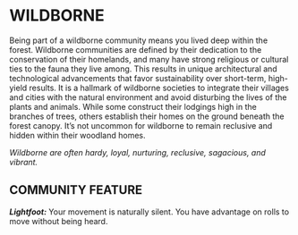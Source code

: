 ﻿# WILDBORNE

Being part of a wildborne community means you lived deep within the forest. Wildborne communities are defined by their dedication to the conservation of their homelands, and many have strong religious or cultural ties to the fauna they live among. This results in unique architectural and technological advancements that favor sustainability over short-term, high-yield results. It is a hallmark of wildborne societies to integrate their villages and cities with the natural environment and avoid disturbing the lives of the plants and animals. While some construct their lodgings high in the branches of trees, others establish their homes on the ground beneath the forest canopy. It’s not uncommon for wildborne to remain reclusive and hidden within their woodland homes.

*Wildborne are often hardy, loyal, nurturing, reclusive, sagacious, and vibrant.*

## COMMUNITY FEATURE

***Lightfoot:*** Your movement is naturally silent. You have advantage on rolls to move without being heard.
